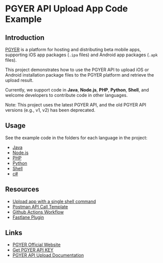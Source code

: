 # PGYER API Upload App Code Example

## Introduction

[PGYER](https://www.pgyer.com) is a platform for hosting and distributing beta mobile apps, supporting iOS app packages (`.ipa` files) and Android app packages (`.apk` files).

This project demonstrates how to use the PGYER API to upload iOS or Android installation package files to the PGYER platform and retrieve the upload result.

Currently, we support code in **Java**, **Node.js**, **PHP**, **Python**, **Shell**, and welcome developers to contribute code in other languages.

Note: This project uses the latest PGYER API, and the old PGYER API versions (e.g., v1, v2) has been deprecated.

## Usage

See the example code in the folders for each language in the project:

- [Java](/java-demo)
- [Node.js](/nodejs-demo)
- [PHP](/php-demo)
- [Python](/python-demo)
- [Shell](/shell-demo)
- [c#](/csharp-demo)

## Resources

- [Upload app with a single shell command](https://github.com/PGYER/upload-app-api-example/tree/main/shell-demo)
- [Postman API Call Template](https://www.postman.com/pgyerdevs/workspace/pgyer-api)
- [Github Actions Workflow](https://github.com/PGYER/pgyer-upload-app-action)
- [Fastlane Plugin](https://github.com/shishirui/fastlane-plugin-pgyer)

## Links

- [PGYER Official Website](https://www.pgyer.com)
- [Get PGYER API KEY](https://www.pgyer.com/account/api)
- [PGYER API Upload Documentation](https://www.pgyer.com/doc/view/api#fastUploadApp)
